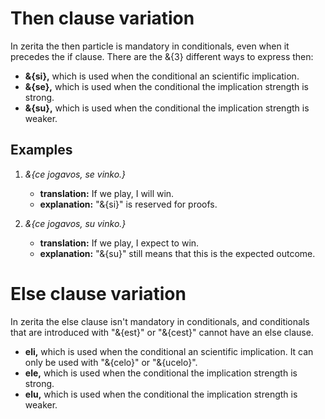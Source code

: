 # <x-trans>Then clause variation</x-trans>

<x-trans>In zerita the then particle is mandatory in conditionals, even when it precedes the if clause.</x-trans>
<x-trans>There are the &{3} different ways to express then:</x-trans>

- **&{si},** <x-trans>which is used when the conditional an scientific implication.</x-trans>
- **&{se},** <x-trans>which is used when the conditional the implication strength is strong.</x-trans>
- **&{su},** <x-trans>which is used when the conditional the implication strength is weaker.</x-trans>

## <x-trans>Examples</x-trans>

1.  _&{ce jogavos, se vinko.}_

    - **<x-trans>translation</x-trans>:** <x-trans>If we play, I will win.</x-trans>
    - **<x-trans>explanation</x-trans>:** <x-trans>"&{si}" is reserved for proofs.</x-trans>

1.  _&{ce jogavos, su vinko.}_

    - **<x-trans>translation</x-trans>:** <x-trans>If we play, I expect to win.</x-trans>
    - **<x-trans>explanation</x-trans>:** <x-trans>"&{su}" still means that this is the expected outcome.</x-trans>

# <x-trans>Else clause variation</x-trans>

<x-trans>In zerita the else clause isn't mandatory in conditionals, and conditionals that are introduced with "&{est}" or "&{cest}" cannot have an else clause.</x-trans>

- **eli,** <x-trans>which is used when the conditional an scientific implication.</x-trans> <x-trans>It can only be used with "&{celo}" or "&{ucelo}".</x-trans>
- **ele,** <x-trans>which is used when the conditional the implication strength is strong.</x-trans>
- **elu,** <x-trans>which is used when the conditional the implication strength is weaker.</x-trans>
